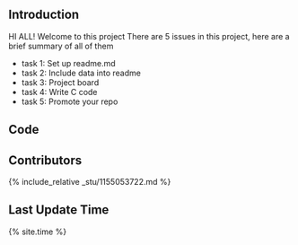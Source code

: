 ## Introduction 
HI ALL! Welcome to this project
There are 5 issues in this project, here are a brief summary of all of them 

- task 1: Set up readme.md
- task 2: Include data into readme
- task 3: Project board
- task 4: Write C code
- task 5: Promote your repo

## Code 


## Contributors 
{% include_relative _stu/1155053722.md %}

## Last Update Time
{% site.time %}
